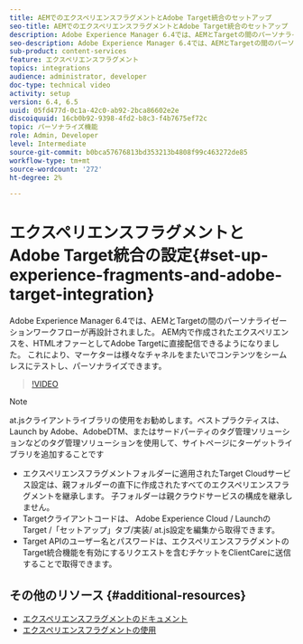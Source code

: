 ```yaml
---
title: AEMでのエクスペリエンスフラグメントとAdobe Target統合のセットアップ
seo-title: AEMでのエクスペリエンスフラグメントとAdobe Target統合のセットアップ
description: Adobe Experience Manager 6.4では、AEMとTargetの間のパーソナライゼーションワークフローが再設計されました。 AEM内で作成されたエクスペリエンスを、HTMLオファーとしてAdobe Targetに直接配信できるようになりました。 これにより、マーケターは様々なチャネルをまたいでコンテンツをシームレスにテストし、パーソナライズできます。
seo-description: Adobe Experience Manager 6.4では、AEMとTargetの間のパーソナライゼーションワークフローが再設計されました。 AEM内で作成されたエクスペリエンスを、HTMLオファーとしてAdobe Targetに直接配信できるようになりました。 これにより、マーケターは様々なチャネルをまたいでコンテンツをシームレスにテストし、パーソナライズできます。
sub-product: content-services
feature: エクスペリエンスフラグメント
topics: integrations
audience: administrator, developer
doc-type: technical video
activity: setup
version: 6.4, 6.5
uuid: 05fd477d-0c1a-42c0-ab92-2bca86602e2e
discoiquuid: 16cb0b92-9398-4fd2-b8c3-f4b7675ef72c
topic: パーソナライズ機能
role: Admin, Developer
level: Intermediate
source-git-commit: b0bca57676813bd353213b4808f99c463272de85
workflow-type: tm+mt
source-wordcount: '272'
ht-degree: 2%

---
```



# エクスペリエンスフラグメントとAdobe Target統合の設定{#set-up-experience-fragments-and-adobe-target-integration}

Adobe Experience Manager 6.4では、AEMとTargetの間のパーソナライゼーションワークフローが再設計されました。 AEM内で作成されたエクスペリエンスを、HTMLオファーとしてAdobe Targetに直接配信できるようになりました。 これにより、マーケターは様々なチャネルをまたいでコンテンツをシームレスにテストし、パーソナライズできます。

>[!VIDEO](https://video.tv.adobe.com/v/22380/?quality=9&learn=on)

>[!NOTE]
>
>at.jsクライアントライブラリの使用をお勧めします。ベストプラクティスは、Launch by Adobe、AdobeDTM、またはサードパーティのタグ管理ソリューションなどのタグ管理ソリューションを使用して、サイトページにターゲットライブラリを追加することです

* エクスペリエンスフラグメントフォルダーに適用されたTarget Cloudサービス設定は、親フォルダーの直下に作成されたすべてのエクスペリエンスフラグメントを継承します。 子フォルダーは親クラウドサービスの構成を継承しません。
* Targetクライアントコードは、 Adobe Experience Cloud / LaunchのTarget /「セットアップ」タブ/実装/ at.js設定を編集から取得できます。
* Target APIのユーザー名とパスワードは、エクスペリエンスフラグメントのTarget統合機能を有効にするリクエストを含むチケットをClientCareに送信することで取得できます。

## その他のリソース {#additional-resources}

* [エクスペリエンスフラグメントのドキュメント](https://helpx.adobe.com/experience-manager/6-5/sites/authoring/using/experience-fragments.html)
* [エクスペリエンスフラグメントの使用](/help/sites/experience-fragments/experience-fragments-feature-video-use.md)
